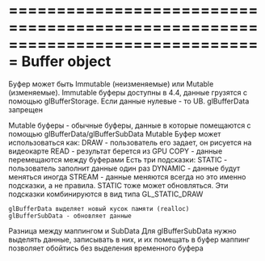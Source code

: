 ﻿===============================================================================
Buffer object
===============================================================================
Буфер может быть Immutable (неизменяемые) или Mutable (изменяемые).
Immutable буферы доступны в 4.4, данные грузятся с помощью glBufferStorage. Если данные нулевые - то UB. glBufferData запрещен

Mutable буферы - обычные буферы, данные в которые помещаются с помощью glBufferData/glBufferSubData
	Mutable Буфер может использоваться как:
	DRAW - пользователь его задает, он рисуется на видеокарте
	READ - результат берется из GPU
	COPY - данные перемещаются между буферами
	Есть три подсказки:
	STATIC - пользователь заполнит данные один раз
	DYNAMIC - данные будут меняться иногда
	STREAM - данные меняются всегда
	но это именно подсказки, а не правила. STATIC тоже может обновляться.
	Эти подсказки комбинируются в вид типа GL_STATIC_DRAW

	glBufferData выделяет новый кусок памяти (realloc)
	glBufferSubData - обновляет данные

Разница между маппингом и SubData
	Для glBufferSubData нужно выделять данные, записывать в них, и их помещать в буфер
	маппинг позволяет обойтись без выделения временного буфера